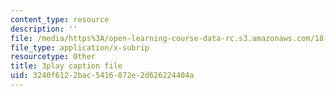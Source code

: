 ```yaml
---
content_type: resource
description: ''
file: /media/https%3A/open-learning-course-data-rc.s3.amazonaws.com/18-01sc-single-variable-calculus-fall-2010/3240f6122bac5416872e2d626224404a_MK_0QHbUnIA.vtt
file_type: application/x-subrip
resourcetype: Other
title: 3play caption file
uid: 3240f612-2bac-5416-872e-2d626224404a
---
```

